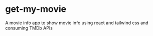 # get-my-movie
A movie info app to show movie info using react and tailwind css and consuming TMDb APIs

